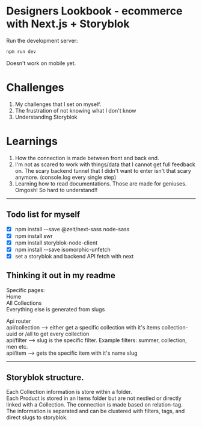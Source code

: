 # Designers Lookbook - ecommerce with Next.js + Storyblok

Run the development server:

```bash
npm run dev
```

Doesn't work on mobile yet.

# Challenges

1. My challenges that I set on myself.
2. The frustration of not knowing what I don't know
3. Understanding Storyblok

# Learnings

1. How the connection is made between front and back end.
2. I'm not as scared to work with things/data that I cannot get full feedback on. The scary backend tunnel that I didn't want to enter isn't that scary anymore. (console.log every single step)
3. Learning how to read documentations. Those are made for geniuses. Omgosh! So hard to understand!!

---

## Todo list for myself

- [x] npm install --save @zeit/next-sass node-sass </br>
- [x] npm install swr</br>
- [x] npm install storyblok-node-client</br>
- [x] npm install --save isomorphic-unfetch</br>
- [x] set a storyblok and backend API fetch with next</br>

## Thinking it out in my readme

Specific pages: <br>
Home <br>
All Collections <br>
Everything else is generated from slugs <br>

Api router <br>
api/collection --> either get a specific collection with it's items collection-uuid or /all to get every collection <br>
api/filter --> slug is the specific filter. Example filters: summer, collection, men etc. <br>
api/item --> gets the specific item with it's name slug

---

## Storyblok structure.

Each Collection information is store within a folder. <br>
Each Product is stored in an Items folder but are not nestled or directly linked with a Collection. The connection is made based on relation-tag. <br>
The information is separated and can be clustered with filters, tags, and direct slugs to storyblok.
